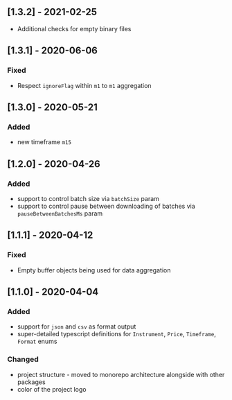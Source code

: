## [1.3.2] - 2021-02-25

- Additional checks for empty binary files

## [1.3.1] - 2020-06-06

### Fixed

- Respect `ignoreFlag` within `m1` to `m1` aggregation

## [1.3.0] - 2020-05-21

### Added

- new timeframe `m15`

## [1.2.0] - 2020-04-26

### Added

- support to control batch size via `batchSize` param
- support to control pause between downloading of batches via `pauseBetweenBatchesMs` param

## [1.1.1] - 2020-04-12

### Fixed

- Empty buffer objects being used for data aggregation

## [1.1.0] - 2020-04-04

### Added

- support for `json` and `csv` as format output
- super-detailed typescript definitions for `Instrument`, `Price`, `Timeframe`, `Format` enums

### Changed

- project structure - moved to monorepo architecture alongside with other packages
- color of the project logo
